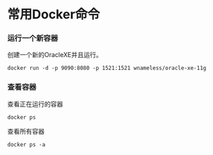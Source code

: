 # 常用Docker命令
### 运行一个新容器
创建一个新的OracleXE并且运行。

`docker run -d -p 9090:8080 -p 1521:1521 wnameless/oracle-xe-11g`
### 查看容器
查看正在运行的容器

`docker ps`

查看所有容器

`docker ps -a`
